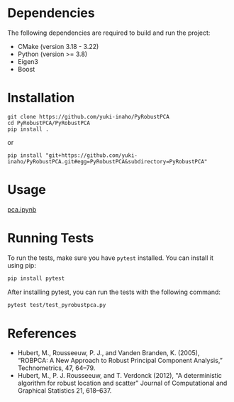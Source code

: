 # Dependencies

The following dependencies are required to build and run the project:

- CMake (version 3.18 - 3.22)
- Python (version >= 3.8)
- Eigen3
- Boost


# Installation

```
git clone https://github.com/yuki-inaho/PyRobustPCA
cd PyRobustPCA/PyRobustPCA
pip install .
```

or

```
pip install "git+https://github.com/yuki-inaho/PyRobustPCA.git#egg=PyRobustPCA&subdirectory=PyRobustPCA"
```

# Usage

[pca.ipynb](https://github.com/yuki-inaho/PyRobustPCA/blob/main/example/pca.ipynb)

# Running Tests

To run the tests, make sure you have `pytest` installed. You can install it using pip:

```bash
pip install pytest
```

After installing pytest, you can run the tests with the following command:

```bash
pytest test/test_pyrobustpca.py
```

# References

- Hubert, M., Rousseeuw, P. J., and Vanden Branden, K. (2005), “ROBPCA: A New Approach to
  Robust Principal Component Analysis,” Technometrics, 47, 64–79.
- Hubert, M., P. J. Rousseeuw, and T. Verdonck (2012), "A deterministic
  algorithm for robust location and scatter" Journal of Computational and
  Graphical Statistics 21, 618–637.
